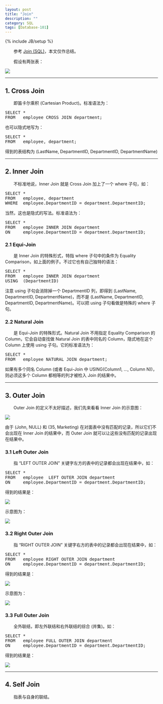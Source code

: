 ```yaml
---
layout: post
title: "Join"
description: ""
category: SQL
tags: [Database-101]
---
```

{% include JB/setup %}

　　参考 [Join (SQL)](http://en.wikipedia.org/wiki/Join_%28SQL%29)，本文仅作总结。  

　　假设有两张表：

![](https://ibmkqq.bn1304.livefilestore.com/y2pfn8d6av1Pei7fkRVkQ7lS4skNxvhnc7ZmVztUip4txhA22LjXQximkzD1pvs9TbhqlZn6zjRe5xIjfHaHf1ktL87lr8R-mHURAwpDAfGQaU/tables.png?psid=1)

---

## 1. Cross Join

　　即笛卡尔乘积 (Cartesian Product)。标准语法为：

<pre class="prettyprint linenums">
SELECT *  
FROM   employee CROSS JOIN department;  
</pre>

也可以隐式地写为：

<pre class="prettyprint linenums">
SELECT *  
FROM   employee, department;
</pre>

得到的表结构为 (LastName, DepartmentID, DepartmentID, DepartmentName)

---

## 2. Inner Join

　　不标准地说，Inner Join 就是 Cross Join 加上了一个 where 子句，如：

<pre class="prettyprint linenums">
SELECT *    
FROM   employee, department   
WHERE  employee.DepartmentID = department.DepartmentID;  
</pre>

当然，这也是隐式的写法。标准语法为：

<pre class="prettyprint linenums">
SELECT *  
FROM   employee INNER JOIN department   
ON     employee.DepartmentID = department.DepartmentID;  
</pre>

### 2.1 Equi-Join

　　是 Inner Join 的特殊形式，特指 where 子句中的条件为 Equality Comparison，如上面的例子。不过它也有自己独特的语法：

<pre class="prettyprint linenums">
SELECT *  
FROM   employee INNER JOIN department   
USING  (DepartmentID)  
</pre>

注意 using 子句会消除掉一个 DepartmentID 列，即得到 (LastName, DepartmentID, DepartmentName)，而不是 (LastName, DepartmentID, DepartmentID, DepartmentName)。可以把 using 子句看做是特殊的 where 子句。

### 2.2 Natural Join

　　是 Equi-Join 的特殊形式。Natural Join 不用指定 Equality Comparison 的 Column，它会自动查找做 Natural Join 的表中同名的 Column，隐式地在这个 Column 上使用 using 子句。它的标准语法为：

<pre class="prettyprint linenums">
SELECT *  
FROM   employee NATURAL JOIN department;  
</pre>

如果有多个同名 Column (或者 Equi-Join 中 USING(Column1, ..., Column N))，则必须这多个 Column 都相等的列才被检入 Join 的结果中。

---

## 3. Outer Join

　　Outer Join 的定义不太好描述，我们先来看看 Inner Join 的示意图：

![](https://ibmkqq.bn1304.livefilestore.com/y2pXAXZXrfdPZGWeNzQclvP-2kIzIuIhIjx-0GpYq4K9lnKqdrSLtOenTtTiRG8o3JNkPojRboWru7Ti1rSm4uDttjbC8f9aqGvxQLFzbxfF7A/Inner%20Join.png?psid=1)

由于 (John, NULL) 和 (35, Marketing) 在对面表中没有匹配的记录，所以它们不会出现在 Inner Join 的结果中，而 Outer Join 就可以让这些没有匹配的记录出现在结果中。

### 3.1 Left Outer Join

　　指 “LEFT OUTER JOIN” 关键字左方的表中的记录都会出现在结果中，如：

<pre class="prettyprint linenums">
SELECT *    
FROM   employee  LEFT OUTER JOIN department    
ON     employee.DepartmentID = department.DepartmentID;
</pre>

得到的结果是：

![](https://ibmkqq.bn1304.livefilestore.com/y2pcmzuH2-3_5IDotjDRgJeuQTsPx5vV2OefUQCNl8LXVf0Nz6qdmaRFL_Jskeo5NEMtyFy48e10hZ5LkFer1Qki8S7AcsT22ImLozsWXXPXfs/Left%20Outer%20Join%201.png?psid=1)

示意图为：

![](https://ibmkqq.bn1301.livefilestore.com/y2pAN1e146OBMOvjDzTyWrdmpw5WyC2Q7T2n61gMhHXyEuzAHzfz5LIqGIxQQBdq3xfz-NiEZDItEZsB-PsqbHomhYmOT-RztimF_ZYOECfxc8/Left%20Outer%20Join%202.png?psid=1)

### 3.2 Right Outer Join

　　指 “RIGHT OUTER JOIN” 关键字右方的表中的记录都会出现在结果中，如：

<pre class="prettyprint linenums">
SELECT *   
FROM   employee RIGHT OUTER JOIN department   
ON     employee.DepartmentID = department.DepartmentID;
</pre>

得到的结果是：

![](https://ibmkqq.bn1302.livefilestore.com/y2pcX-upqfQJII6wSQhc5y3kkbkBvp0Dio-d6DHnA5oK1l1Lk4GIuMjoGjLjTvlkyrzFEHpUy3l5VW1t3ASdzyCzVpbSt5pk77wZUKZ8mqgobI/Right%20Outer%20Join%201.png?psid=1)

示意图为：

![](https://ibmkqq.bn1.livefilestore.com/y2ptKZ4pQ1FMZ-jd2YLqZP-esk_QSjCSjp8V4hzzbtd-IOaYqVcBxk9ON21Kg3lEGtsbp8hA2lbshHBRLmNEG4AJDxiwjsGAjUrdOUoRrnGkGI/Right%20Outer%20Join%202.png?psid=1)

### 3.3 Full Outer Join

　　全外联结，即左外联结和右外联结的综合 (并集)。如：

<pre class="prettyprint linenums">
SELECT *    
FROM   employee FULL OUTER JOIN department   
ON     employee.DepartmentID = department.DepartmentID;  
</pre>

得到的结果是：

![](https://ibmkqq.bn1.livefilestore.com/y2pVpxpTR605YqNDrKQknXiadTF0mx1uFlCEG7zsxr73ElnjbuFrELcWHnAyJIUnoMvQAkAazSW9jw4zjX6DzoHFiilMYiVKbocE0wEhMCe2Qs/Full%20Outer%20Join.png?psid=1)

---

## 4. Self Join

　　指表与自身的联结。